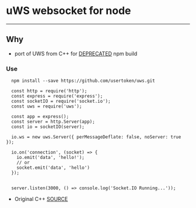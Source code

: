 # uWS websocket for node
-------------------

## Why

- port of UWS from C++ for [DEPRECATED](https://www.reddit.com/r/node/comments/91kgte/uws_has_been_deprecated/) npm build

### Use

```
  npm install --save https://github.com/usertoken/uws.git
```

```
  const http = require('http');
  const express = require('express');
  const socketIO = require('socket.io');
  const uws = require('uws');

  const app = express();
  const server = http.Server(app);
  const io = socketIO(server);

  io.ws = new uws.Server({ perMessageDeflate: false, noServer: true });

  io.on('connection', (socket) => {
    io.emit('data', 'hello!'); 
    // or
    socket.emit('data', 'hello')
  });


  server.listen(3000, () => console.log('Socket.IO Running...'));
```
- Original C++ [SOURCE](https://github.com/uNetworking/uWebSockets)

